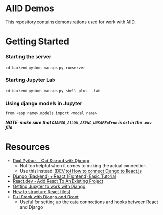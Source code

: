 # AIID Demos
This repository contains demonstrations used for work with AIID.
# Getting Started
### Starting the server
`cd backend`
`python manage.py runserver`

### Starting Jupyter Lab
`cd backend`
`python manage.py shell_plus --lab`

### Using django models in Jupyter
`from <app name>.models import <model name>`

***NOTE: make sure that `DJANGO_ALLOW_ASYNC_UNSAFE=True` is set in the `.env` file***

# Resources
* ~~[Real Python - Get Started with Django](https://realpython.com/get-started-with-django-1/)~~
    * Not too helpful when it comes to making the actual connection. 
    * Use this instead: [(DEV.to) How to connect Django to React.js](https://dev.to/nagatodev/how-to-connect-django-to-reactjs-1a71)
* [Django (Backend) + React (Frontend) Basic Tutorial](https://medium.com/@gazzaazhari/django-backend-react-frontend-basic-tutorial-6249af7964e4)
* [React.dev - Add React To An Existing Project](https://react.dev/learn/add-react-to-an-existing-project)
* [Getting Jupyter to work with Django](https://gist.github.com/EtsuNDmA/dd8949061783bf593706559374c8f635)
* [How to structure React files](https://blog.webdevsimplified.com/2022-07/react-folder-structure/)]
* [Full Stack with Django and React](https://medium.com/swlh/full-stack-with-django-and-react-react-afae36017852)
    * Useful for setting up the data connections and hooks between React and Django
